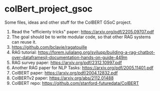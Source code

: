 # colBert_project_gsoc
Some files, ideas and other stuff for the ColBERT GSoC project.

1. Read the "efficienty tricks" paper: https://arxiv.org/pdf/2205.09707.pdf
2. The goal should be to write modular code, so that other RAG systems can reuse it.
3. https://github.com/bclavie/ragatouille
4. RAG tutorial: https://forem.julialang.org/svilupp/building-a-rag-chatbot-over-dataframesjl-documentation-hands-on-guide-449m
5. RAG survey paper: https://arxiv.org/pdf/2312.10997.pdf
6. Another RAG paper for NLP Tasks: https://arxiv.org/pdf/2005.11401.pdf
7. ColBERT paper: https://arxiv.org/pdf/2004.12832.pdf
8. ColBERTv2 paper: https://arxiv.org/abs/2112.01488 
9. ColBERT repo: https://github.com/stanford-futuredata/ColBERT
